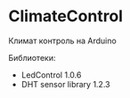 # ClimateControl
Климат контроль на Arduino

Библиотеки:
 * LedControl 1.0.6
 * DHT sensor library 1.2.3
